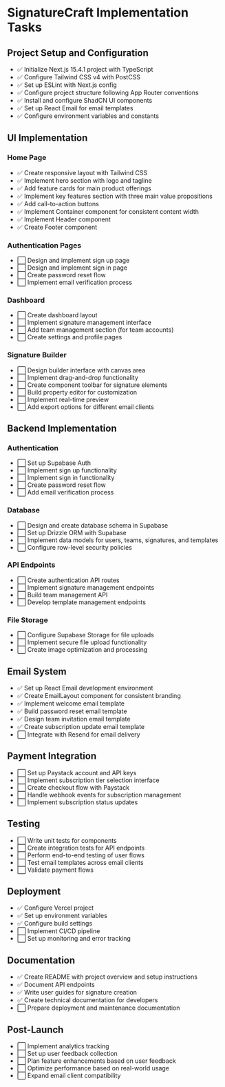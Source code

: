 # SignatureCraft Implementation Tasks

## Project Setup and Configuration

- ✅ Initialize Next.js 15.4.1 project with TypeScript
- ✅ Configure Tailwind CSS v4 with PostCSS
- ✅ Set up ESLint with Next.js config
- ✅ Configure project structure following App Router conventions
- ✅ Install and configure ShadCN UI components
- ✅ Set up React Email for email templates
- ✅ Configure environment variables and constants

## UI Implementation

### Home Page
- ✅ Create responsive layout with Tailwind CSS
- ✅ Implement hero section with logo and tagline
- ✅ Add feature cards for main product offerings
- ✅ Implement key features section with three main value propositions
- ✅ Add call-to-action buttons
- ✅ Implement Container component for consistent content width
- ✅ Implement Header component
- ✅ Create Footer component

### Authentication Pages
- ⬜ Design and implement sign up page
- ⬜ Design and implement sign in page
- ⬜ Create password reset flow
- ⬜ Implement email verification process

### Dashboard
- ⬜ Create dashboard layout
- ⬜ Implement signature management interface
- ⬜ Add team management section (for team accounts)
- ⬜ Create settings and profile pages

### Signature Builder
- ⬜ Design builder interface with canvas area
- ⬜ Implement drag-and-drop functionality
- ⬜ Create component toolbar for signature elements
- ⬜ Build property editor for customization
- ⬜ Implement real-time preview
- ⬜ Add export options for different email clients

## Backend Implementation

### Authentication
- ⬜ Set up Supabase Auth
- ⬜ Implement sign up functionality
- ⬜ Implement sign in functionality
- ⬜ Create password reset flow
- ⬜ Add email verification process

### Database
- ⬜ Design and create database schema in Supabase
- ⬜ Set up Drizzle ORM with Supabase
- ⬜ Implement data models for users, teams, signatures, and templates
- ⬜ Configure row-level security policies

### API Endpoints
- ⬜ Create authentication API routes
- ⬜ Implement signature management endpoints
- ⬜ Build team management API
- ⬜ Develop template management endpoints

### File Storage
- ⬜ Configure Supabase Storage for file uploads
- ⬜ Implement secure file upload functionality
- ⬜ Create image optimization and processing

## Email System

- ✅ Set up React Email development environment
- ✅ Create EmailLayout component for consistent branding
- ✅ Implement welcome email template
- ✅ Build password reset email template
- ✅ Design team invitation email template
- ✅ Create subscription update email template
- ⬜ Integrate with Resend for email delivery

## Payment Integration

- ⬜ Set up Paystack account and API keys
- ⬜ Implement subscription tier selection interface
- ⬜ Create checkout flow with Paystack
- ⬜ Handle webhook events for subscription management
- ⬜ Implement subscription status updates

## Testing

- ⬜ Write unit tests for components
- ⬜ Create integration tests for API endpoints
- ⬜ Perform end-to-end testing of user flows
- ⬜ Test email templates across email clients
- ⬜ Validate payment flows

## Deployment

- ✅ Configure Vercel project
- ✅ Set up environment variables
- ✅ Configure build settings
- ⬜ Implement CI/CD pipeline
- ⬜ Set up monitoring and error tracking

## Documentation

- ✅ Create README with project overview and setup instructions
- ✅ Document API endpoints
- ✅ Write user guides for signature creation
- ✅ Create technical documentation for developers
- ⬜ Prepare deployment and maintenance documentation

## Post-Launch

- ⬜ Implement analytics tracking
- ⬜ Set up user feedback collection
- ⬜ Plan feature enhancements based on user feedback
- ⬜ Optimize performance based on real-world usage
- ⬜ Expand email client compatibility